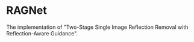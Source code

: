 # RAGNet
The implementation of "Two-Stage Single Image Reflection Removal with Reflection-Aware Guidance".
